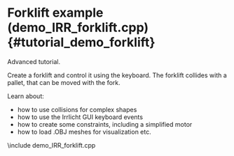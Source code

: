Forklift example (demo_IRR_forklift.cpp)  {#tutorial_demo_forklift}
==========================

Advanced tutorial. 

Create a forklift and control it using the keyboard. 
The forklift collides with a pallet, that can be moved with the
fork.

Learn about:

- how to use collisions for complex shapes
- how to use the Irrlicht GUI keyboard events
- how to create some constraints, including a simplified motor
- how to load .OBJ meshes for visualization etc.

\include demo_IRR_forklift.cpp

